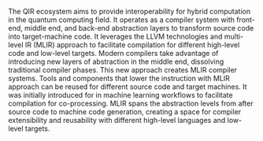 

The QIR ecosystem aims to provide interoperability for hybrid computation in the quantum computing field. It operates as a compiler system with front-end, middle end, and back-end abstraction layers to transform source code into target-machine code. It leverages the LLVM technologies and multi-level IR (MLIR) approach to facilitate compilation for different high-level code and low-level targets. Modern compilers take advantage of introducing new layers of abstraction in the middle end, dissolving traditional compiler phases. This new approach creates MLIR compiler systems. Tools and components that lower the instruction with MLIR approach can be reused for different source code and target machines. It was initially introduced for in machine learning workflows to facilitate compilation for co-processing. MLIR spans the abstraction levels from after source code to machine code generation, creating a space for compiler extensibility and reusability with different high-level languages and low-level targets.